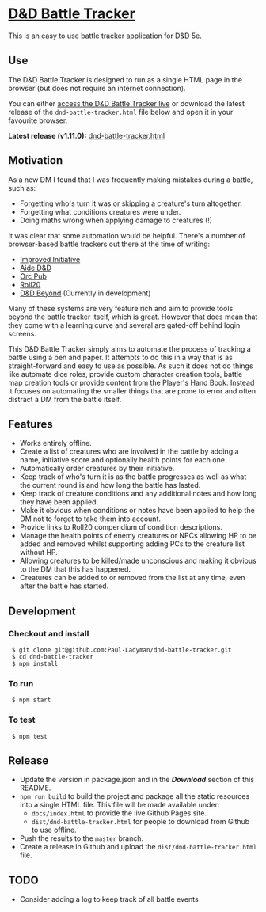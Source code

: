 # [D&D Battle Tracker](https://paul-ladyman.github.io/dnd-battle-tracker/)

This is an easy to use battle tracker application for D&D 5e.

## Use

The D&D Battle Tracker is designed to run as a single HTML page in the browser (but does not require an internet connection).

You can either [access the D&D Battle Tracker live](https://paul-ladyman.github.io/dnd-battle-tracker/) or download the latest release of the `dnd-battle-tracker.html` file below and open it in your favourite browser.

**Latest release (v1.11.0):** [dnd-battle-tracker.html](https://github.com/Paul-Ladyman/dnd-battle-tracker/releases/download/v1.11.0/dnd-battle-tracker.html)

## Motivation

As a new DM I found that I was frequently making mistakes during a battle, such as:

* Forgetting who's turn it was or skipping a creature's turn altogether.
* Forgetting what conditions creatures were under.
* Doing maths wrong when applying damage to creatures (!)

It was clear that some automation would be helpful. There's a number of browser-based battle trackers out there at the time of writing:

* [Improved Initiative](https://www.improved-initiative.com/)
* [Aide D&D](https://www.aidedd.org/dnd-tracker/index.php?l=1)
* [Orc Pub](https://www.orcpub2.com/)
* [Roll20](https://app.roll20.net/sessions/new)
* [D&D Beyond](https://www.dndbeyond.com/) (Currently in development)

Many of these systems are very feature rich and aim to provide tools beyond the battle tracker itself, which is great. However that does mean that they come with a learning curve and several are gated-off behind login screens.

This D&D Battle Tracker simply aims to automate the process of tracking a battle using a pen and paper. It attempts to do this in a way that is as straight-forward and easy to use as possible. As such it does not do things like automate dice roles, provide custom character creation tools, battle map creation tools or provide content from the Player's Hand Book. Instead it focuses on automating the smaller things that are prone to error and often distract a DM from the battle itself.

## Features

* Works entirely offline.
* Create a list of creatures who are involved in the battle by adding a name, initiative score and optionally health points for each one.
* Automatically order creatures by their initiative.
* Keep track of who's turn it is as the battle progresses as well as what the current round is and how long the battle has lasted.
* Keep track of creature conditions and any additional notes and how long they have been applied.
* Make it obvious when conditions or notes have been applied to help the DM not to forget to take them into account.
* Provide links to Roll20 compendium of condition descriptions.
* Manage the health points of enemy creatures or NPCs allowing HP to be added and removed whilst supporting adding PCs to the creature list without HP.
* Allowing creatures to be killed/made unconscious and making it obvious to the DM that this has happened.
* Creatures can be added to or removed from the list at any time, even after the battle has started.

## Development

### Checkout and install

     $ git clone git@github.com:Paul-Ladyman/dnd-battle-tracker.git
     $ cd dnd-battle-tracker
     $ npm install

### To run

     $ npm start

### To test

     $ npm test

## Release

- Update the version in package.json and in the ***Download*** section of this README.
- `npm run build` to build the project and package all the static resources into a single HTML file. This file will be made available under:
  - `docs/index.html` to provide the live Github Pages site.
  - `dist/dnd-battle-tracker.html` for people to download from Github to use offline.
- Push the results to the `master` branch.
- Create a release in Github and upload the `dist/dnd-battle-tracker.html` file.

## TODO

* Consider adding a log to keep track of all battle events